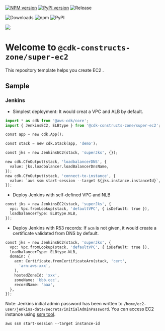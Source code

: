[![NPM version](https://badge.fury.io/js/%40cdk-constructs-zone%2Fsuper-ec2.svg)](https://badge.fury.io/js/%40cdk-constructs-zone%2Fsuper-ec2)
[![PyPI version](https://badge.fury.io/py/super-ec2.svg)](https://badge.fury.io/py/super-ec2)
![Release](https://github.com/cdk-constructs-zone/super-ec2/workflows/release/badge.svg)

![Downloads](https://img.shields.io/badge/-DOWNLOADS:-brightgreen?color=gray)
![npm](https://img.shields.io/npm/dt/@cdk-constructs-zone/super-ec2?label=npm&color=orange)
![PyPI](https://img.shields.io/pypi/dm/super-ec2?label=pypi&color=blue)

![](https://img.shields.io/badge/jenkins-ec2-green=?style=plastic&logo=appveyor)

# Welcome to `@cdk-constructs-zone/super-ec2`

This repository template helps you create EC2 .

## Sample

### Jenkins

* Simplest deployment: It would creat a VPC and ALB by default.

```python
import * as cdk from '@aws-cdk/core';
import { JenkinsEC2, ELBtype } from '@cdk-constructs-zone/super-ec2';

const app = new cdk.App();

const stack = new cdk.Stack(app, 'demo');

const jks = new JenkinsEC2(stack, 'superJks', {});

new cdk.CfnOutput(stack, 'loadbalancerDNS', {
  value: jks.loadbalancer.loadBalancerDnsName,
});
new cdk.CfnOutput(stack, 'connect-to-instance', {
  value: `aws ssm start-session --target ${jks.instance.instanceId}`,
});
```

* Deploy Jenkins with self-defined VPC and NLB

```python
const jks = new JenkinsEC2(stack, 'superJks', {
  vpc: Vpc.fromLookup(stack, 'defaultVPC', { isDefault: true }),
  loadbalancerType: ELBtype.NLB,
});
```

* Deploy Jenkins with R53 records: If `acm` is not given, it would create a certificate validated from DNS by default.

```python
const jks = new JenkinsEC2(stack, 'superJks', {
  vpc: Vpc.fromLookup(stack, 'defaultVPC', { isDefault: true }),
  loadbalancerType: ELBtype.NLB,
  domain: {
    acm: Certificate.fromCertificateArn(stack, 'cert',
      'arn:aws:xxx',
    ),
    hostedZoneId: 'xxx',
    zoneName: 'bbb.ccc',
    recordName: 'aaa',
  },
});
```

Note: Jenkins initial admin password has been written to `/home/ec2-user/jenkins-data/secrets/initialAdminPassword`. You can access EC2 instance using [ssm tool](https://docs.aws.amazon.com/systems-manager/latest/userguide/session-manager-working-with-sessions-start.html).

```
aws ssm start-session --target instance-id
```
